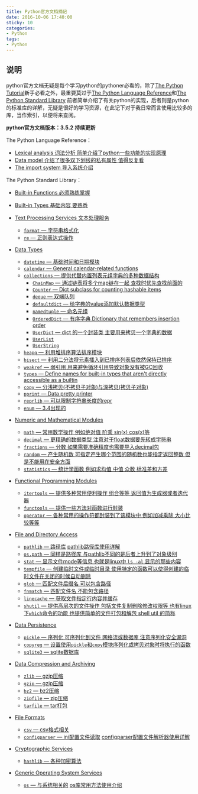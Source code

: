 ```yaml
---
title: Python官方文档摘记
date: 2016-10-06 17:40:00
sticky: 10
categories: 
- Python
tags:
- Python
---
```


## 说明
python官方文档无疑是每个学习python的pythoner必看的，除了[The Python Tutorial](https://docs.python.org/3/tutorial/index.html)新手必看之外，最重要莫过于[The Python Language Reference](https://docs.python.org/3/reference/index.html)和[The Python Standard Library](https://docs.python.org/3/library/index.html)
前者简单介绍了有关python的实现，后者则是python的标准库的详解，无疑是很好的学习资源，在此记下对于我日常而言使用比较多的库，当作索引，以便将来查阅。

**python官方文档版本：3.5.2**
**持续更新**

<!-- more -->

The Python Language Reference：

- [Lexical analysis 词法分析 简单介绍了python一些功能的实现原理](https://docs.python.org/3/reference/lexical_analysis.html)
- [Data model 介绍了很多双下划线的私有属性 值得反复看](https://docs.python.org/3/reference/datamodel.html)
- [The import system 导入系统介绍](https://docs.python.org/3/reference/import.html)

The Python Standard Library：

- [Built-in Functions 必须熟练掌握](https://docs.python.org/3/library/functions.html)
- [Built-in Types 基础内容 要熟悉](https://docs.python.org/3/library/stdtypes.html)
- [Text Processing Services 文本处理服务](https://docs.python.org/3.5/library/text.html)
  - [`format` — 字符串格式化](https://docs.python.org/3.5/library/string.html)
  - [`re` — 正则表达式操作](https://docs.python.org/3.5/library/re.html)
- [Data Types](https://docs.python.org/3/library/datatypes.html)

  - [`datetime` — 基础时间和日期模块](https://docs.python.org/3/library/datetime.html)
  - [`calendar` — General calendar-related functions](https://docs.python.org/3/library/calendar.html)
  - [`collections` — 提供代替内置列表元组字典的多种数据结构](https://docs.python.org/3/library/collections.html#module-collections)
    - [`ChainMap` — 通过链表将多个map链在一起 查找时优先查找前面的](https://docs.python.org/3/library/collections.html#collections.ChainMap)
    - [`Counter` — Dict subclass for counting hashable items](https://docs.python.org/3/library/collections.html#collections.Counter)
    - [`deque` — 双端队列](https://docs.python.org/3/library/collections.html#collections.deque)
    - [`defaultdict` — 给字典的value添加默认数据类型](https://docs.python.org/3/library/collections.html#collections.defaultdict)
    - [`namedtuple` — 命名元组](https://docs.python.org/3/library/collections.html#collections.namedtuple)
    - [`OrderedDict` — 有序字典 Dictionary that remembers insertion order](https://docs.python.org/3/library/collections.html#collections.OrderedDict)
    - [`UserDict` — dict 的一个封装类 主要用来拷贝一个字典的数据](https://docs.python.org/3/library/collections.html#collections.UserDict)
    - [`UserList`](https://docs.python.org/3/library/collections.html#collections.UserList)
    - [`UserString`](https://docs.python.org/3/library/collections.html#collections.UserString)
  - [`heapq` — 利用堆排序算法排序模块](https://docs.python.org/3/library/heapq.html)
  - [`bisect` — 利用二分法将元素插入到已排序列表后依然保持已排序](https://docs.python.org/3/library/bisect.html)
  - [`weakref` — 弱引用 用来避免循环引用导致对象没有被GC回收](https://docs.python.org/3/library/weakref.html)
  - [`types` — Define names for built-in types that aren't directly accessible as a builtin](https://docs.python.org/3/library/types.html)
  - [`copy` — 分浅拷贝(不拷贝子对象)与深拷贝(拷贝子对象)](https://docs.python.org/3/library/copy.html)
  - [`pprint` — Data pretty printer](https://docs.python.org/3/library/pprint.html)
  - [`reprlib` — 可以限制字符串长度的repr](https://docs.python.org/3/library/reprlib.html)
  - [`enum` — 3.4出现的](https://docs.python.org/3/library/enum.html)
- [Numeric and Mathematical Modules](https://docs.python.org/3/library/numeric.html)
  - [`math` — 常用数学操作 例如绝对值 阶乘 sin(x) cos(x)等](https://docs.python.org/3/library/math.html)
  - [`decimal` — 更精确的数据类型 注意对于float数据要先转成字符串](https://docs.python.org/3/library/decimal.html)
  - [`fractions` — 分数  如果需要准确精度也需要导入decimal包](https://docs.python.org/3/library/fractions.html)
  - [`random` — 产生随机数 可指定产生哪个范围的随机数也能指定返回整数 但是不能用在安全方面](https://docs.python.org/3/library/random.html)
  - [`statistics` — 统计学函数 例如求均值 中值 众数 标准差和方差](https://docs.python.org/3/library/statistics.html)
- [Functional Programming Modules](https://docs.python.org/3/library/functional.html)
  - [`itertools` — 提供多种常用便利操作 组合等等 返回值为生成器或者迭代器](https://docs.python.org/3/library/itertools.html)
  - [`functools` — 提供一些方法对函数进行封装](https://docs.python.org/3/library/functools.html)
  - [`operator` — 各种常用的操作符都封装到了该模块中 例如加减乘除 大小比较等等](https://docs.python.org/3/library/operator.html)
- [File and Directory Access](https://docs.python.org/3/library/filesys.html)
  - [`pathlib` — 路径库](https://docs.python.org/3/library/pathlib.html)  [pathlib路径库使用详解](https://xin053.github.io/2016/07/03/pathlib%E8%B7%AF%E5%BE%84%E5%BA%93%E4%BD%BF%E7%94%A8%E8%AF%A6%E8%A7%A3/)
  - [`os.path` — 同样是路径库 与pathlib不同的是后者上升到了对象级别](https://docs.python.org/3/library/os.path.html)
  - [`stat` — 显示文件mode等信息 也就是linux中 `ls -al` 显示的那些内容](https://docs.python.org/3/library/stat.html)
  - [`tempfile` — 创建临时文件或临时目录 使用特定的函数可以使得创建的临时文件在关闭的时候自动删除](https://docs.python.org/3/library/tempfile.html)
  - [`glob` — 匹配文件后缀名  可以包含路径](https://docs.python.org/3/library/glob.html)
  - [`fnmatch` — 匹配文件名  不能包含路径](https://docs.python.org/3/library/fnmatch.html)
  - [`linecache` — 获取文件指定行内容并缓存](https://docs.python.org/3/library/linecache.html)
  - [`shutil` — 提供高层次的文件操作 包括文件复制删除修改权限等 也有linux下`which`命令的功能 也提供简单的文件打包和解包 shell util 的简称](https://docs.python.org/3/library/shutil.html)
- [Data Persistence](https://docs.python.org/3/library/persistence.html)
  - [`pickle` — 序列化 可序列化到文件 网络流或数据库 注意序列化安全漏洞](https://docs.python.org/3/library/pickle.html)
  - [`copyreg` — 设置使用`pickle`和`copy`模块序列化或拷贝对象时将执行的函数](https://docs.python.org/3/library/copyreg.html)
  - [`sqlite3` — sqlite数据库](https://docs.python.org/3/library/sqlite3.html)
- [Data Compression and Archiving](https://docs.python.org/3/library/archiving.html)
  - [`zlib` — gzip压缩](https://docs.python.org/3/library/zlib.html)
  - [`gzip` — gzip压缩](https://docs.python.org/3/library/gzip.html)
  - [`bz2` — bz2压缩](https://docs.python.org/3/library/bz2.html)
  - [`zipfile` — zip压缩](https://docs.python.org/3/library/zipfile.html)
  - [`tarfile` — tar打包](https://docs.python.org/3/library/tarfile.html)
- [File Formats](https://docs.python.org/3/library/fileformats.html)
  - [`csv` — csv格式相关](https://docs.python.org/3/library/csv.html)
  - [`configparser` — ini配置文件读取](https://docs.python.org/3/library/configparser.html) [configparser配置文件解析器使用详解](https://xin053.github.io/2016/07/18/configparser%E9%85%8D%E7%BD%AE%E6%96%87%E4%BB%B6%E8%A7%A3%E6%9E%90%E5%99%A8%E4%BD%BF%E7%94%A8%E8%AF%A6%E8%A7%A3/)
- [Cryptographic Services](https://docs.python.org/3/library/crypto.html)
  - [`hashlib` — 各种加密算法](https://docs.python.org/3/library/hashlib.html)
- [Generic Operating System Services](https://docs.python.org/3/library/allos.html)
  - [`os` — 与系统相关的](https://docs.python.org/3/library/os.html) [os库常用方法使用介绍](https://xin053.github.io/2016/11/29/os%E5%BA%93%E5%B8%B8%E7%94%A8%E6%96%B9%E6%B3%95%E4%BD%BF%E7%94%A8%E4%BB%8B%E7%BB%8D/)


